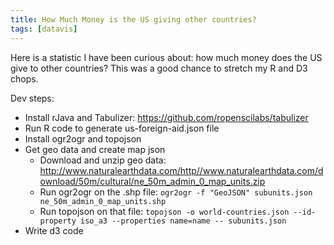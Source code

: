 ```yaml
---
title: How Much Money is the US giving other countries?
tags: [datavis]
---
```

Here is a statistic I have been curious about: how much money does the US give to other countries? This was a good chance to stretch my R and D3 chops.

<div id="datavis"></div>

Dev steps:

* Install rJava and Tabulizer: https://github.com/ropenscilabs/tabulizer
* Run R code to generate us-foreign-aid.json file
* Install ogr2ogr and topojson
* Get geo data and create map json
    * Download and unzip geo data: http://www.naturalearthdata.com/http//www.naturalearthdata.com/download/50m/cultural/ne_50m_admin_0_map_units.zip
    * Run ogr2ogr on the .shp file: `ogr2ogr -f "GeoJSON" subunits.json ne_50m_admin_0_map_units.shp`
    * Run topojson on that file: `topojson -o world-countries.json --id-property iso_a3 --properties name=name -- subunits.json`
* Write d3 code

<script src="https://d3js.org/d3.v4.min.js"></script>
<script src="https://d3js.org/topojson.v1.min.js"></script>
<script src="https://d3js.org/d3-queue.v3.min.js"></script>
<script src="https://cdnjs.cloudflare.com/ajax/libs/numeral.js/1.5.3/numeral.min.js"></script>
<script>
var width = 740,
    height = 475;

var svg = d3.select("#datavis").append("svg")
    .attr("width", width)
    .attr("height", height);

var tooltip = d3.select("body").append("div")
    .style("position", "absolute")
    .style("padding", "0 10px")
    .style("background", "#CCC")
    .style("opacity", 0);

d3.queue()
    .defer(d3.json, "/data/geo/world-countries.json")
    .defer(d3.json, "/data/us-foreign-aid.json")
    .await(analyze);

function analyze(error, world, aid) {

    // For now just look at one year.
    var year = "2013 actual";

    // Make a more efficient list of totals.
    var totals = {};
    for (var country in aid[year]) {
        totals[aid[year][country].code] = aid[year][country].total;
    }
    var countries = {};
    for (var country in aid[year]) {
        countries[aid[year][country].code] = aid[year][country].country;
    }

    var subunits = topojson.feature(world, world.objects.subunits);
    var projection = d3.geoMercator()
        .scale(170)
        .translate([width / 2, height / 2]);
    var path = d3.geoPath().projection(projection);
    var maxVal = d3.max(aid[year], function(d) { return d.total; });
    var minVal = 0;
    var scale = d3.scaleLinear()
        .range(["#EEEEEE", "#000000"])
        .domain([minVal, maxVal]);

    svg.selectAll(".subunit")
        .data(subunits.features)
        .enter().append("path")
        .style("stroke", "#000000")
        .style("fill", function(d) { if (totals[d.id]) return scale(totals[d.id]); return "#FFFFFF"; })
        .on("mouseover", function(d) {
            tooltip.transition()
                .style("opacity", .9);
            tooltip.html(d.properties.name + ": " + numeral(totals[d.id] * 1000).format("($ 0.00a)"))
                .style("left", (d3.event.pageX - 10) + "px")
                .style("top", (d3.event.pageY - 30) + "px");
        })
        .attr("d", path);

    var mapCodes = {};
    for (var country in subunits.features) {

        var id = subunits.features[country].id;
        var name = subunits.features[country].properties.name;
        mapCodes[id] = name;
    }
    for (var countryCode in totals) {
        if (typeof mapCodes[countryCode] === 'undefined') {
            console.log('Could not find on map: ' + countryCode + " - " + countries[countryCode]);
        }
    }

}
</script>
